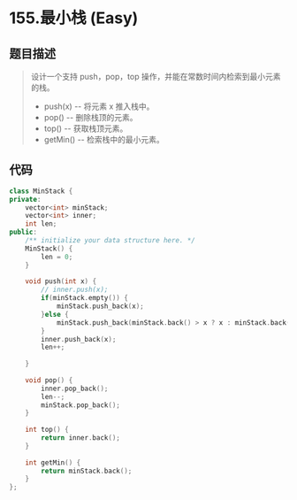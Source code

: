 # 155.最小栈 (Easy)

## 题目描述

> 设计一个支持 push，pop，top 操作，并能在常数时间内检索到最小元素的栈。
> 
> - push(x) -- 将元素 x 推入栈中。
> - pop() -- 删除栈顶的元素。
> - top() -- 获取栈顶元素。
> - getMin() -- 检索栈中的最小元素。

## 代码

```c++
class MinStack {
private:
    vector<int> minStack;
    vector<int> inner;
    int len;
public:
    /** initialize your data structure here. */
    MinStack() {
        len = 0;
    }
    
    void push(int x) {
        // inner.push(x);
        if(minStack.empty()) {
            minStack.push_back(x);
        }else {
            minStack.push_back(minStack.back() > x ? x : minStack.back());
        }
        inner.push_back(x);
        len++;
        
    }
    
    void pop() {
        inner.pop_back();
        len--;
        minStack.pop_back();
    }
    
    int top() {
        return inner.back();
    }
    
    int getMin() {
        return minStack.back();
    }
};
```